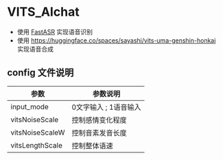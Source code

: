 # VITS_AIchat

* 使用 [FastASR](https://github.com/chenkui164/FastASR) 实现语音识别
* 使用 https://huggingface.co/spaces/sayashi/vits-uma-genshin-honkai 实现语音合成


## config 文件说明

| 参数            | 参数说明              |
| --------------- | --------------------- |
| input_mode      | 0文字输入 ; 1语音输入 |
| vitsNoiseScale  | 控制感情变化程度      |
| vitsNoiseScaleW | 控制音素发音长度      |
| vitsLengthScale | 控制整体语速          |

